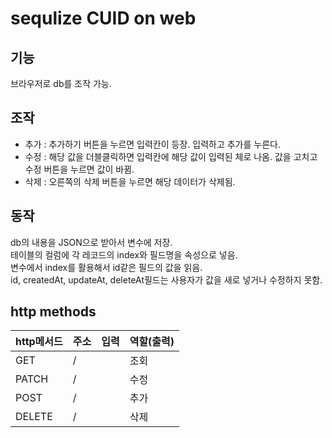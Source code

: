# sequlize CUID on web
## 기능
브라우저로 db를 조작 가능.  
## 조작
- 추가 : 추가하기 버튼을 누르면 입력칸이 등장. 입력하고 추가를 누른다.  
- 수정 : 해당 값을 더블클릭하면 입력칸에 해당 값이 입력된 체로 나옴. 값을 고치고 수정 버튼을 누르면 값이 바뀜.  
- 삭제 : 오른쪽의 삭제 버튼을 누르면 해당 데이터가 삭제됨.  
## 동작
db의 내용을 JSON으로 받아서 변수에 저장.  
테이블의 컬럼에 각 레코드의 index와 필드명을 속성으로 넣음.  
변수에서 index를 활용해서 id같은 필드의 값을 읽음.  
id, createdAt, updateAt, deleteAt필드는 사용자가 값을 새로 넣거나 수정하지 못함.  

## http methods
| http메서드   |      주소      |입력|  역할(출력) |
|-|-|-|-|
| GET    |/ ||조회|
| PATCH   |/    ||수정|
| POST    |/    ||추가|
| DELETE    |/    ||삭제|
